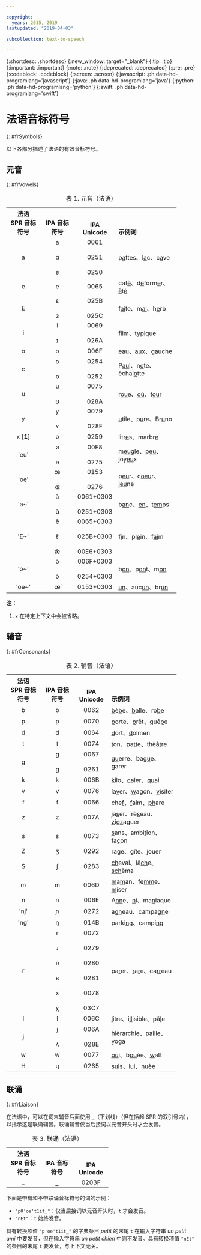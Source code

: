 ```yaml
---

copyright:
  years: 2015, 2019
lastupdated: "2019-04-03"

subcollection: text-to-speech

---
```


{:shortdesc: .shortdesc}
{:new_window: target="_blank"}
{:tip: .tip}
{:important: .important}
{:note: .note}
{:deprecated: .deprecated}
{:pre: .pre}
{:codeblock: .codeblock}
{:screen: .screen}
{:javascript: .ph data-hd-programlang='javascript'}
{:java: .ph data-hd-programlang='java'}
{:python: .ph data-hd-programlang='python'}
{:swift: .ph data-hd-programlang='swift'}

# 法语音标符号
{: #frSymbols}

以下各部分描述了法语的有效音标符号。

## 元音
{: #frVowels}

<table style="width:90%">
  <caption>表 1. 元音（法语）</caption>
  <tr>
    <th style="width:20%; text-align:center; vertical-align:bottom">
      法语<br/>SPR 音标符号
    </th>
    <th style="width:20%; text-align:center; vertical-align:bottom">
      IPA 音标符号
    </th>
    <th style="width:20%; text-align:center; vertical-align:bottom">
      IPA Unicode
    </th>
    <th style="text-align:left; vertical-align:bottom">
      示例词
    </th>
  </tr>
  <tr>
    <td style="text-align:center">
      a
    </td>
    <td style="text-align:center">
      a<br/><br/>
      &#593;<br/><br/>
      &#592;
    </td>
    <td style="text-align:center">
      0061<br/><br/>
      0251<br/><br/>
      0250
    </td>
    <td>
      p<u>a</u>ttes、l<u>a</u>c、c<u>a</u>ve
    </td>
  </tr>
  <tr>
    <td style="text-align:center">
      e
    </td>
    <td style="text-align:center">
      e
    </td>
    <td style="text-align:center">
      0065
    </td>
    <td>
      caf<u>&egrave;</u>、d<u>&egrave;</u>form<u>e</u>r、<u>&egrave;</u>t<u>&egrave;</u>
    </td>
  </tr>
  <tr>
    <td style="text-align:center">
      E
    </td>
    <td style="text-align:center">
      &#603;<br/><br/>
      &#604;
    </td>
    <td style="text-align:center">
      025B<br/><br/>
      025C
    </td>
    <td>
      f<u>ai</u>te、m<u>ai</u>、h<u>e</u>rb
    </td>
  </tr>
  <tr>
    <td style="text-align:center">
      i
    </td>
    <td style="text-align:center">
      i<br/><br/>
      &#618;
    </td>
    <td style="text-align:center">
      0069<br/><br/>
      026A
    </td>
    <td>
      f<u>i</u>lm、t<u>y</u>p<u>i</u>que
    </td>
  </tr>
  <tr>
    <td style="text-align:center">
      o
    </td>
    <td style="text-align:center">
      o
    </td>
    <td style="text-align:center">
      006F
    </td>
    <td>
      <u>eau</u>、<u>au</u>x、g<u>au</u>che
    </td>
  </tr>
  <tr>
    <td style="text-align:center">
      c
    </td>
    <td style="text-align:center">
      &#596;<br/><br/>
      &#594;
    </td>
    <td style="text-align:center">
      0254<br/><br/>
      0252
    </td>
    <td>
      P<u>au</u>l、n<u>o</u>te、&egrave;chal<u>o</u>tte
    </td>
  </tr>
  <tr>
    <td style="text-align:center">
      u
    </td>
    <td style="text-align:center">
      u<br/><br/>
      &#650;
    </td>
    <td style="text-align:center">
      0075<br/><br/>
      028A
    </td>
    <td>
      r<u>ou</u>e、<u>o&ugrave;</u>、t<u>ou</u>r
    </td>
  </tr>
  <tr>
    <td style="text-align:center">
      y
    </td>
    <td style="text-align:center">
      &#121;<br/><br/>
      &#655;
    </td>
    <td style="text-align:center">
      0079<br/><br/>
      028F
    </td>
    <td>
      <u>u</u>tile、p<u>u</u>re、Br<u>u</u>no
    </td>
  </tr>
  <tr>
    <td style="text-align:center">
      x [<strong>1</strong>]
    </td>
    <td style="text-align:center">
      &#601;
    </td>
    <td style="text-align:center">
      0259
    </td>
    <td>
      litr<u>e</u>s、marbr<u>e</u>
    </td>
  </tr>
  <tr>
    <td style="text-align:center">
      'eu'
    </td>
    <td style="text-align:center">
      &#248;<br/><br/>
      &#629;
    </td>
    <td style="text-align:center">
      00F8<br/><br/>
      0275
    </td>
    <td>
      m<u>eu</u>gle、p<u>eu</u>、joy<u>eu</u>x
    </td>
  </tr>
  <tr>
    <td style="text-align:center">
      'oe'
    </td>
    <td style="text-align:center">
      &#339;<br/><br/>
      &#630;
    </td>
    <td style="text-align:center">
      0153<br/><br/>
      0276
    </td>
    <td>
      p<u>eu</u>r、c<u>oeu</u>r、j<u>eu</u>ne
    </td>
  </tr>
  <tr>
    <td style="text-align:center">
      'a~'
    </td>
    <td style="text-align:center">
      &#97;&#771;<br/><br/>
      &#593;&#771;
    </td>
    <td style="text-align:center">
      0061+0303<br/><br/>
      0251+0303
    </td>
    <td>
      b<u>an</u>c、<u>en</u>、t<u>em</u>ps
    </td>
  </tr>
  <tr>
    <td style="text-align:center">
      'E~'
    </td>
    <td style="text-align:center">
      &#101;&#771;<br/><br/>
      &#603;&#771;<br/><br/>
      &#230;&#771;
    </td>
    <td style="text-align:center">
      0065+0303<br/><br/>
      025B+0303<br/><br/>
      00E6+0303
    </td>
    <td>
      f<u>i</u>n、pl<u>e</u>in、f<u>ai</u>m
    </td>
  </tr>
  <tr>
    <td style="text-align:center">
      'o~'
    </td>
    <td style="text-align:center">
      &#111;&#771;<br/><br/>
      &#596;&#771;
    </td>
    <td style="text-align:center">
      006F+0303<br/><br/>
      0254+0303
    </td>
    <td>
      b<u>on</u>、p<u>on</u>t、m<u>on</u>
    </td>
  </tr>
  <tr>
    <td style="text-align:center">
      'oe~'
    </td>
    <td style="text-align:center">
      &#339;&#771;
    </td>
    <td style="text-align:center">
      0153+0303
    </td>
    <td>
      <u>un</u>、auc<u>un</u>、br<u>un</u>
    </td>
  </tr>
</table>

**注：**

1.  `x` 在特定上下文中会被省略。

## 辅音
{: #frConsonants}

<table style="width:90%">
  <caption>表 2. 辅音（法语）</caption>
  <tr>
    <th style="width:20%; text-align:center; vertical-align:bottom">
      法语<br/>SPR 音标符号
    </th>
    <th style="width:20%; text-align:center; vertical-align:bottom">
      IPA 音标符号
    </th>
    <th style="width:20%; text-align:center; vertical-align:bottom">
      IPA Unicode
    </th>
    <th style="text-align:left; vertical-align:bottom">
      示例词
    </th>
  </tr>
  <tr>
    <td style="text-align:center">
      b
    </td>
    <td style="text-align:center">
      b
    </td>
    <td style="text-align:center">
      0062
    </td>
    <td>
      <u>b</u>&egrave;<u>b</u>&egrave;、<u>b</u>alle、ro<u>b</u>e
    </td>
  </tr>
  <tr>
    <td style="text-align:center">
      p
    </td>
    <td style="text-align:center">
      p
    </td>
    <td style="text-align:center">
      0070
    </td>
    <td>
      <u>p</u>orte、<u>p</u>r&ecirc;t、gu&ecirc;<u>p</u>e
    </td>
  </tr>
  <tr>
    <td style="text-align:center">
      d
    </td>
    <td style="text-align:center">
      d
    </td>
    <td style="text-align:center">
      0064
    </td>
    <td>
      <u>d</u>ort、<u>d</u>olmen
    </td>
  </tr>
  <tr>
    <td style="text-align:center">
      t
    </td>
    <td style="text-align:center">
      t
    </td>
    <td style="text-align:center">
      0074
    </td>
    <td>
      <u>t</u>on、pa<u>tt</u>e、th&egrave;&acirc;<u>t</u>re
    </td>
  </tr>
  <tr>
    <td style="text-align:center">
      g
    </td>
    <td style="text-align:center">
      g<br/><br/>
      &#609;
    </td>
    <td style="text-align:center">
      0067<br/><br/>
      0261
    </td>
    <td>
      <u>gu</u>erre、ba<u>gu</u>e、<u>g</u>arer
    </td>
  </tr>
  <tr>
    <td style="text-align:center">
      k
    </td>
    <td style="text-align:center">
      k
    </td>
    <td style="text-align:center">
      006B
    </td>
    <td>
      <u>k</u>ilo、<u>c</u>aler、<u>qu</u>ai
    </td>
  </tr>
  <tr>
    <td style="text-align:center">
      v
    </td>
    <td style="text-align:center">
      v
    </td>
    <td style="text-align:center">
      0076
    </td>
    <td>
      la<u>v</u>er、<u>w</u>agon、<u>v</u>isiter
    </td>
  </tr>
  <tr>
    <td style="text-align:center">
      f
    </td>
    <td style="text-align:center">
      f
    </td>
    <td style="text-align:center">
      0066
    </td>
    <td>
      che<u>f</u>、<u>f</u>aim、<u>ph</u>are
    </td>
  </tr>
  <tr>
    <td style="text-align:center">
      z
    </td>
    <td style="text-align:center">
      z
    </td>
    <td style="text-align:center">
      007A
    </td>
    <td>
      ja<u>s</u>er、r&egrave;<u>s</u>eau、<u>z</u>ig<u>z</u>aguer
    </td>
  </tr>
  <tr>
    <td style="text-align:center">
      s
    </td>
    <td style="text-align:center">
      s
    </td>
    <td style="text-align:center">
      0073
    </td>
    <td>
      <u>s</u>ans、ambi<u>t</u>ion、fa<u>&ccedil;</u>on
    </td>
  </tr>
  <tr>
    <td style="text-align:center">
      Z
    </td>
    <td style="text-align:center">
      &#658;
    </td>
    <td style="text-align:center">
      0292
    </td>
    <td>
      ra<u>g</u>e、<u>g</u>&icirc;te、<u>j</u>ouer
    </td>
  </tr>
  <tr>
    <td style="text-align:center">
      S
    </td>
    <td style="text-align:center">
      &#643;
    </td>
    <td style="text-align:center">
      0283
    </td>
    <td>
      <u>ch</u>eval、l&acirc;<u>ch</u>e、<u>sch</u>&egrave;ma
    </td>
  </tr>
  <tr>
    <td style="text-align:center">
      m
    </td>
    <td style="text-align:center">
      m
    </td>
    <td style="text-align:center">
      006D
    </td>
    <td>
      <u>m</u>a<u>m</u>an、fe<u>mm</u>e、<u>m</u>iser
    </td>
  </tr>
  <tr>
    <td style="text-align:center">
      n
    </td>
    <td style="text-align:center">
      n
    </td>
    <td style="text-align:center">
      006E
    </td>
    <td>
      A<u>nn</u>e、<u>n</u>i、ma<u>n</u>iaque
    </td>
  </tr>
  <tr>
    <td style="text-align:center">
      'nj'
    </td>
    <td style="text-align:center">
      &#626;
    </td>
    <td style="text-align:center">
      0272
    </td>
    <td>
      a<u>gn</u>eau、campa<u>gn</u>e
    </td>
  </tr>
  <tr>
    <td style="text-align:center">
      'ng'
    </td>
    <td style="text-align:center">
      &#331;
    </td>
    <td style="text-align:center">
      014B
    </td>
    <td>
      parki<u>ng</u>、campi<u>ng</u>
    </td>
  </tr>
  <tr>
    <td style="text-align:center">
      r
    </td>
    <td style="text-align:center">
      r<br/><br/>
      &#633;<br/><br/>
      &#640;<br/><br/>
      &#641;<br/><br/>
      x<br/><br/>
      &#967;
    </td>
    <td style="text-align:center">
      0072<br/><br/>
      0279<br/><br/>
      0280<br/><br/>
      0281<br/><br/>
      0078<br/><br/>
      03C7
    </td>
    <td>
      pa<u>r</u>er、<u>r</u>a<u>r</u>e、ca<u>rr</u>eau
    </td>
  </tr>
  <tr>
    <td style="text-align:center">
      l
    </td>
    <td style="text-align:center">
      l
    </td>
    <td style="text-align:center">
      006C
    </td>
    <td>
      <u>l</u>itre、i<u>ll</u>isible、p&acirc;<u>l</u>e
    </td>
  </tr>
  <tr>
    <td style="text-align:center">
      j
    </td>
    <td style="text-align:center">
      j<br/><br/>
      &#654;
    </td>
    <td style="text-align:center">
      006A<br/><br/>
      028E
    </td>
    <td>
      h<u>i</u>&egrave;rarchie、pa<u>ill</u>e、<u>y</u>oga
    </td>
  </tr>
  <tr>
    <td style="text-align:center">
      w
    </td>
    <td style="text-align:center">
      w
    </td>
    <td style="text-align:center">
      0077
    </td>
    <td>
      <u>ou</u>i、b<u>ou</u>&egrave;e、<u>w</u>att
    </td>
  </tr>
  <tr>
    <td style="text-align:center">
      H
    </td>
    <td style="text-align:center">
      &#613;
    </td>
    <td style="text-align:center">
      0265
    </td>
    <td>
      s<u>u</u>is、l<u>u</u>i、n<u>u</u>&egrave;e
    </td>
  </tr>
</table>

## 联诵
{: #frLiaison}

在法语中，可以在词末辅音后面使用 `_`（下划线）（但在括起 SPR 的双引号内），以指示这是联诵辅音。联诵辅音仅当后接词以元音开头时才会发音。

<table style="width:54%">
  <caption>表 3. 联诵（法语）</caption>
  <tr>
    <th style="width:33%; text-align:center; vertical-align:bottom">
      法语<br/>SPR 音标符号
    </th>
    <th style="width:33%; text-align:center; vertical-align:bottom">
      IPA 音标符号
    </th>
    <th style="width:34%; text-align:center; vertical-align:bottom">
      IPA Unicode
    </th>
  </tr>
  <tr>
    <td style="text-align:center">
      _
    </td>
    <td style="text-align:center">
      &#8255;
    </td>
    <td style="text-align:center">
      0203F
    </td>
  </tr>
</table>

下面是带有和不带联诵音标符号的词的示例：

-   `"p0'oe't1it_"`：仅当后接词以元音开头时，`t` 才会发音。
-   `"nEt"`：`t` 始终发音。

具有转换项值 `"p'oe't1it_"` 的字典条目 *petit* 的末尾 `t` 在输入字符串 *un petit ami* 中要发音，但在输入字符串 *un petit chien* 中则不发音。具有转换项值 `"nEt"` 的条目的末尾 `t` 要发音，与上下文无关。
